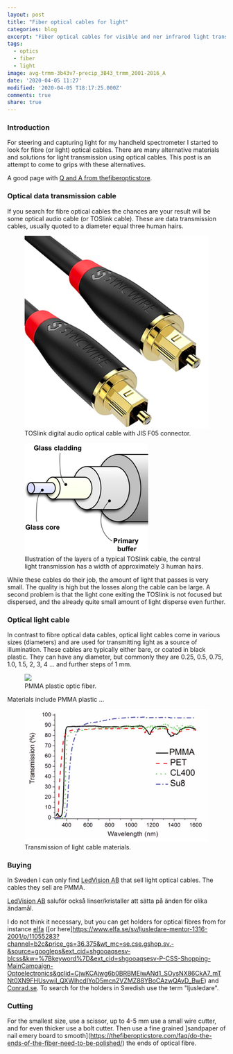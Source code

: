```yaml
---
layout: post
title: "Fiber optical cables for light"
categories: blog
excerpt: "Fiber optical cables for visible and ner infrared light transmission"
tags:
  - optics
  - fiber
  - light
image: avg-trmm-3b43v7-precip_3B43_trmm_2001-2016_A
date: '2020-04-05 11:27'
modified: '2020-04-05 T18:17:25.000Z'
comments: true
share: true
---
```

<script src="https://karttur.github.io/common/assets/js/karttur/togglediv.js"></script>

### Introduction

For steering and capturing light for my handheld spectrometer I started to look for fibre (or light) optical cables. There are many alternative materials and solutions for light transmission using optical cables. This post is an attempt to come to grips with these alternatives.

A good page with [Q and A from thefiberopticstore](https://thefiberopticstore.com/faqs/).

### Optical data transmission cable

If you search for fibre optical cables the chances are your result will be some optical audio cable (or TOSlink cable). These are data transmission cables, usually quoted to a diameter equal three human hairs.

<figure>
<img src="../../images/TOSlink-cable-JISF05.png">
<figcaption> TOSlink digital audio optical cable with JIS F05 connector.
</figcaption>
</figure>

<figure>
<img src="../../images/TOSlink-cable-layers.png">
<figcaption> Illustration of the layers of a typical TOSlink cable, the central light transmission has a width of approximately 3 human hairs.
</figcaption>
</figure>

While these cables do their job, the amount of light that passes is very small. The quality is high but the losses along the cable can be large. A second problem is that the light cone exiting the TOSlink is not focused but dispersed, and the already quite small amount of light disperse even further.

### Optical light cable

In contrast to fibre optical data cables, optical light cables come in various sizes (diameters) and are used for transmitting light as a source of illumination. These cables are typically either bare, or coated in black plastic. They can have any diameter, but commonly they are 0.25, 0.5, 0.75, 1.0, 1.5, 2, 3, 4 ... and further steps of 1 mm.


<figure>
<img src="../../images/PMMA-optic-fiber.png">
<figcaption> PMMA plastic optic fiber.
</figcaption>
</figure>

Materials include PMMA plastic ...

<figure>
<img src="../../images/optical-light-cable-transmission.png">
<figcaption> Transmission of light cable materials.
</figcaption>
</figure>

### Buying

In Sweden I can only find [LedVision AB](http://www.ledvision.se/fiberoptisk-belysning/) that sell light optical cables. The cables they sell are PMMA.

[LedVision AB](http://www.ledvision.se/fiberoptisk-belysning/fiberoptiska-kristallerlinser/) saluför också linser/kristaller att sätta på änden för olika ändamål.

I do not think it necessary, but you can get holders for optical fibres from for instance [elfa](https://www.elfa.se/sv/ljusledare-42-mm-mentor-1216-1005/p/17540032?channel=b2c&price_gs=11.3&wt_mc=se.cse.gshop.sv.-&source=googleps&ext_cid=shgooaqsesv-blcss&kw=%7Bkeyword%7D&ext_cid=shgooaqsesv-P-CSS-Shopping-MainCampaign-Optoelectronics&gclid=CjwKCAjwg6b0BRBMEiwANd1_SLFdRp4MHmu55ULyQ70fchJ9Zp9UX4gugj3b5ikxsMQoRfF1R51Y_hoCY3oQAvD_BwE) ([or here]https://www.elfa.se/sv/ljusledare-mentor-1316-2001/p/11055283?channel=b2c&price_gs=36.375&wt_mc=se.cse.gshop.sv.-&source=googleps&ext_cid=shgooaqsesv-blcss&kw=%7Bkeyword%7D&ext_cid=shgooaqsesv-P-CSS-Shopping-MainCampaign-Optoelectronics&gclid=CjwKCAjwg6b0BRBMEiwANd1_SOysNX86CkA7_mTNt0XN9FHUsvwil_QXWlhcdIYoD5mcn2VZMZ88YBoCAzwQAvD_BwE)
and [Conrad.se](https://www.conrad.se/p/fiberoptiskt-kontaktdon-cliff-cp30218-2109232). To search for the holders in Swedish use the term "ljusledare".

### Cutting

For the smallest size, use a scissor, up to 4-5 mm use a small wire cutter, and for even thicker use a bolt cutter. Then use a fine grained ]sandpaper of nail emery board to smooth](https://thefiberopticstore.com/faq/do-the-ends-of-the-fiber-need-to-be-polished/) the ends of optical fibre.
